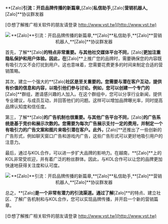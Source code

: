 **[Zalo]**引流：开启品牌传播的新篇章,**[Zalo]**私信助手,**[Zalo]**营销机器人,**[Zalo]**协议群发器

[😍想了解推广相关软件的朋友请登录 http://www.vst.tw](http://www.vst.tw)

 <center><img src="https://vst.tw/MP4/tuiguang/png/1.png" alt="**[Zalo]**引流：开启品牌传播的新篇章,**[Zalo]**私信助手,**[Zalo]**营销机器人,**[Zalo]**协议群发器"></center>

首先，了解**[Zalo]**的特点非常重要。与其他社交媒体平台不同，**[Zalo]**更加注重隐私保护和用户体验。因此，在**[Zalo]**上推广您的品牌时，需要确保您的内容既有吸引力又不会打扰到用户。这也意味着，您需要花费更多的时间来制定合适的营销策略。

其次，建立一个强大的**[Zalo]**社区是至关重要的。您需要与潜在客户互动，提供有价值的信息和内容，以吸引他们参与讨论。例如，您可以创建一个专门的**[Zalo]**群组，邀请感兴趣的人加入。在这个群组中，您可以分享行业新闻，提供专业建议，与成员互动，并回答他们的问题。这样可以增加品牌曝光率，同时提高品牌认知度和信任度。

第三，了解**[Zalo]**的广告机制也很重要。与其他广告平台不同，**[Zalo]**的广告系统是基于竞价和展示次数的。您需要为每次广告展示支付一定的费用，并制定一个有吸引力的广告文案和图片来吸引潜在客户。此外，**[Zalo]**还推出了一些创新的广告形式，例如聊天窗口广告和游戏内广告，这些广告形式可以更好地吸引用户的注意力。

最后，通过与KOL合作，可以进一步扩大品牌的影响力。在越南，**[Zalo]**上的KOL非常受欢迎，并有着广泛的粉丝群体。因此，与KOL合作可以让您的品牌更加快速地获得关注度和认可度。

 <center><img src="https://vst.tw/MP4/tuiguang/png/7.png" alt="**[Zalo]**引流：开启品牌传播的新篇章,**[Zalo]**私信助手,**[Zalo]**营销机器人,**[Zalo]**协议群发器"></center>

总之，**[Zalo]**是一个非常有潜力的引流渠道。通过了解**[Zalo]**的特点、建立社区、了解广告机制和与KOL合作，您可以实现品牌传播，并开启一个新的营销篇章。

[😍想了解推广相关软件的朋友请登录 http://www.vst.tw](http://www.vst.tw)



